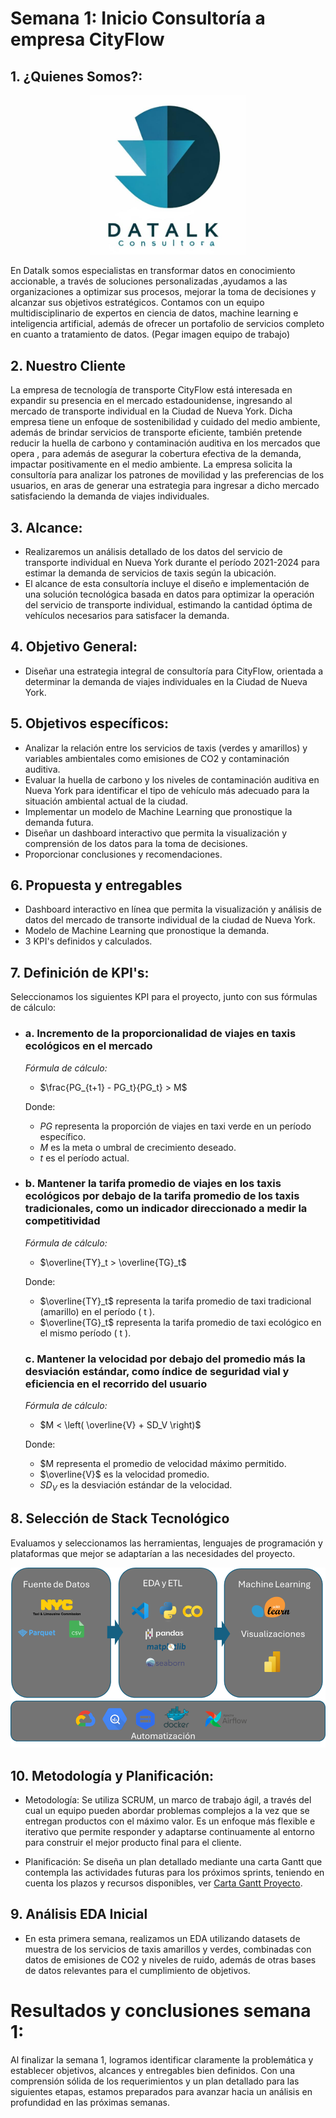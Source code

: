 # Semana 1: Inicio Consultoría a empresa CityFlow


## 1. ¿Quienes Somos?:

<p align="center">
    <img src="src/LogoDatalk.JPG" alt="Proyecto-final-Henry" width="250">
</p>

En Datalk somos especialistas en transformar datos en conocimiento accionable, a través de soluciones personalizadas ,ayudamos a las organizaciones a optimizar sus procesos, mejorar la toma de decisiones y alcanzar sus objetivos estratégicos. Contamos con un equipo multidisciplinario de expertos en ciencia de datos, machine learning e inteligencia artificial,  además de ofrecer  un portafolio de servicios completo en cuanto a tratamiento de datos. (Pegar imagen equipo de trabajo)


## 2. Nuestro Cliente
La empresa de tecnología de transporte CityFlow está interesada en expandir su presencia en el mercado estadounidense, ingresando al mercado de transporte individual  en la Ciudad de Nueva York. Dicha empresa tiene un enfoque de sostenibilidad y cuidado del medio ambiente, además de brindar servicios de transporte eficiente, también pretende reducir la huella de carbono y contaminación auditiva en los mercados que opera , para además de asegurar la cobertura efectiva de la demanda, impactar positivamente en el medio ambiente.
La empresa solicita la consultoría para analizar los patrones de movilidad y las preferencias de los usuarios, en aras de generar una estrategia para ingresar a dicho mercado satisfaciendo la demanda de viajes individuales.

## 3. Alcance:
   - Realizaremos un análisis detallado de los datos del servicio de transporte individual en Nueva York durante el período 2021-2024 para estimar la demanda de servicios de taxis según la ubicación. 
   - El alcance de esta consultoría incluye el diseño e implementación de una solución tecnológica basada en datos para optimizar la operación del servicio de transporte individual, estimando la cantidad óptima de vehículos necesarios para satisfacer la demanda.

## 4. Objetivo General:
   - Diseñar una estrategia integral de consultoría para CityFlow, orientada a determinar la demanda de viajes individuales en la Ciudad de Nueva York.

## 5. Objetivos específicos:
   - Analizar la relación entre los servicios de taxis (verdes y amarillos) y variables ambientales como emisiones de CO2 y contaminación auditiva. 
   - Evaluar la huella de carbono y los niveles de contaminación auditiva en Nueva York para identificar el tipo de vehículo más adecuado para la situación ambiental actual de la ciudad.
   - Implementar un modelo de Machine Learning que pronostique la demanda futura.
   - Diseñar un dashboard interactivo que permita la visualización y comprensión de los datos para la toma de decisiones.
   - Proporcionar conclusiones y recomendaciones. 

## 6. Propuesta y entregables
  - Dashboard interactivo en línea que permita la visualización y análisis de datos del mercado de transorte individual de la ciudad de Nueva York.
  - Modelo de Machine Learning que pronostique la demanda.
  - 3 KPI's definidos y calculados. 

## 7. Definición de KPI's:

Seleccionamos los siguientes KPI para el proyecto, junto con sus fórmulas de cálculo:

- ### a. Incremento de la proporcionalidad de viajes en taxis ecológicos en el mercado 
  *Fórmula de cálculo:*

   - $\frac{PG_{t+1} - PG_t}{PG_t} > M$
   
   Donde: 
   - *PG* representa la proporción de viajes en taxi verde en un período específico.
   - *M* es la meta o umbral de crecimiento deseado.
   - *t* es el período actual.


- ### b. Mantener la tarifa promedio de viajes en los taxis ecológicos por debajo de la tarifa promedio de los taxis tradicionales, como un indicador direccionado a medir la competitividad
  

  *Fórmula de cálculo:* 

   - $\overline{TY}_t > \overline{TG}_t$

    Donde: 
   - $\overline{TY}_t$ representa la tarifa promedio de taxi tradicional (amarillo) en el período \( t \).
   - $\overline{TG}_t$ representa la tarifa promedio de taxi ecológico en el mismo período \( t \).

   ### c. Mantener la velocidad por debajo del promedio más la desviación estándar, como índice de seguridad vial y eficiencia en el recorrido del usuario
   
  *Fórmula de cálculo:* 

   - $M < \left( \overline{V} + SD_V \right)$  
   
   Donde:
   - $M representa el promedio de velocidad máximo permitido.
   - $\overline{V}$ es la velocidad promedio.
   - $SD_V$ es la desviación estándar de la velocidad.

 ## 8. Selección de Stack Tecnológico

Evaluamos y seleccionamos las herramientas, lenguajes de programación y plataformas que mejor se adaptarían a las necesidades del proyecto.

![Diagrama explicativo](src/stack_tecnologico.png)


 ## 10. Metodología y Planificación:
   -  Metodología: Se utiliza SCRUM, un  marco de trabajo ágil, a través del cual un equipo pueden abordar problemas complejos a la vez que se entregan productos con el máximo valor. Es un enfoque más flexible e iterativo que permite responder y adaptarse continuamente al entorno para construir el mejor producto final para el cliente.

   

   -  Planificación: Se diseña un plan detallado mediante una carta Gantt que contempla las actividades futuras para los próximos sprints, teniendo en cuenta los plazos y recursos disponibles, ver [Carta Gantt Proyecto](https://docs.google.com/spreadsheets/d/11yBqjd7s70Lv_185qIlKuTaZCs_fcS_b/edit?rtpof=true).



## 9. Análisis EDA Inicial
  - En esta primera semana, realizamos un EDA utilizando datasets de muestra de los servicios de taxis amarillos y verdes, combinadas con datos de emisiones de CO2 y niveles de ruido, además de otras bases de datos relevantes para el cumplimiento de objetivos. 

# Resultados y conclusiones semana 1: 

Al finalizar la semana 1, logramos identificar claramente la problemática y establecer objetivos, alcances y entregables bien definidos. Con una comprensión sólida de los requerimientos y un plan detallado para las siguientes etapas, estamos preparados para avanzar hacia un análisis en profundidad en las próximas semanas.

